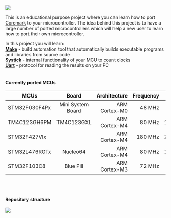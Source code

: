 ![](https://lh3.googleusercontent.com/tGsP90k5rIOJxLOjpQHtLuFidqPc9014MLafYCJ3keR67zjKMnBsX69u3btXyqTZTtVzhZUp-YOiMHQ0vswwThnPBmgQTOnXssH_Vw7k8Jh7sYCO3C_jNRgurzmD7XUQiePPyC55caOyEI-5f8grigwaml6bUP3YRYG8wo6CpH0ER0_iL0dG8dMFkNhvVyFyYiCWm3KyXR8qSKGpAWp8ogmV73kqUQnq6-B3_CYtNmbJFg0Q9HviTabaqM7SeKWYGhSFTD10fMvDzjaQmWyEtRXCjeEme77LmPR8lp1XVq368dui9zD-OE6wdPvL__hkFRBFfzYq8Gm9xG8fkugrleo1Mu9rw6_KkMupl6Y-yvlrE_lx1vzlOJibsyLoct856r0cuU4Yq-CVRsmPzmwjbEXGF9GF3q-x6zBfgh4WkVSCZC9hbT7aKp2zNu4D2RQf22QL0qPzBs_QlVMC2ZYVlDrN2b6ksRDpIIxi-h7Ign0K4yyunYHSLXsUE70gbvTi1sKxzL6gvthhvYyfEfLb38xGH7rDonIlw7vZgS2J0zNq7JSjcJMiDowzS5Cz_7SSuy1YKOF5HxIDH70GkQASUHrRLmnhIDDt7TJYK-yks8kj1MXB_uGudvGOM2eb7ZTkgQK8W7InNgTXF3qfqwy7JtMR5mE4uVOQWWETFJzd7l4QllmfEL2tefMMIM-MHjGvnVJAcYalq9UZPX5puhDFRoU=w338-h106-no)

This is an educational purpose project where you can learn how to port [Coremark](https://www.eembc.org/coremark/) to your microcontroller. 
The idea behind this project is to have a large number of ported microcontrollers which will help a new user to learn how to port their own microcontroller.

In this project you will learn:</br>
<b>[Make](https://en.wikipedia.org/wiki/Make_(software))</b> - build automation tool that automatically builds executable programs and libraries from source code</br>
<b>[Systick](http://infocenter.arm.com/help/index.jsp?topic=/com.arm.doc.dai0179b/ar01s02s08.html)</b> - internal functionality of your MCU to count clocks</br>
<b>[Uart](https://en.wikipedia.org/wiki/Universal_asynchronous_receiver-transmitter)</b> - protocol for reading the results on your PC </br>
</br>

#### Currently ported MCUs


| MCUs             | Board             | Architecture  | Frequency | Score  |
| ---------------- |:-----------------:| -------------:| ---------:| ------:|
| STM32F030F4Px    | Mini System Board | ARM Cortex-M0 | 48 MHz    | 36.10  |
| TM4C123GH6PM     | TM4C123GXL        | ARM Cortex-M4 | 80 MHz    | 102.01 |
| STM32F427VIx     |                   | ARM Cortex-M4 | 180 MHz   | 258.33 |
| STM32L476RGTx    | Nucleo64          | ARM Cortex-M4 | 80 MHz    | 127.87 |
| STM32F103C8      | Blue Pill         | ARM Cortex-M3 | 72 MHz    | 95.93  |

<br><br>
#### Repository structure

![](https://github.com/hacklabos/CoremarkPlatform/tree/master/Documentation/Diagrams/coremark_platforms_submodules_diagram.png)
